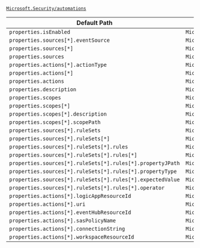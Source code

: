 [`Microsoft.Security/automations`](https://docs.microsoft.com/en-us/azure/templates/microsoft.security/automations)

| Default Path | Alias |
|---|---|
| `properties.isEnabled` | `Microsoft.Security/automations/isEnabled` |
| `properties.sources[*].eventSource` | `Microsoft.Security/automations/sources[*].eventSource` |
| `properties.sources[*]` | `Microsoft.Security/automations/sources[*]` |
| `properties.sources` | `Microsoft.Security/automations/sources` |
| `properties.actions[*].actionType` | `Microsoft.Security/automations/actions[*].actionType` |
| `properties.actions[*]` | `Microsoft.Security/automations/actions[*]` |
| `properties.actions` | `Microsoft.Security/automations/actions` |
| `properties.description` | `Microsoft.Security/automations/description` |
| `properties.scopes` | `Microsoft.Security/automations/scopes` |
| `properties.scopes[*]` | `Microsoft.Security/automations/scopes[*]` |
| `properties.scopes[*].description` | `Microsoft.Security/automations/scopes[*].description` |
| `properties.scopes[*].scopePath` | `Microsoft.Security/automations/scopes[*].scopePath` |
| `properties.sources[*].ruleSets` | `Microsoft.Security/automations/sources[*].ruleSets` |
| `properties.sources[*].ruleSets[*]` | `Microsoft.Security/automations/sources[*].ruleSets[*]` |
| `properties.sources[*].ruleSets[*].rules` | `Microsoft.Security/automations/sources[*].ruleSets[*].rules` |
| `properties.sources[*].ruleSets[*].rules[*]` | `Microsoft.Security/automations/sources[*].ruleSets[*].rules[*]` |
| `properties.sources[*].ruleSets[*].rules[*].propertyJPath` | `Microsoft.Security/automations/sources[*].ruleSets[*].rules[*].propertyJPath` |
| `properties.sources[*].ruleSets[*].rules[*].propertyType` | `Microsoft.Security/automations/sources[*].ruleSets[*].rules[*].propertyType` |
| `properties.sources[*].ruleSets[*].rules[*].expectedValue` | `Microsoft.Security/automations/sources[*].ruleSets[*].rules[*].expectedValue` |
| `properties.sources[*].ruleSets[*].rules[*].operator` | `Microsoft.Security/automations/sources[*].ruleSets[*].rules[*].operator` |
| `properties.actions[*].logicAppResourceId` | `Microsoft.Security/automations/actions[*].LogicApp.logicAppResourceId` |
| `properties.actions[*].uri` | `Microsoft.Security/automations/actions[*].LogicApp.uri` |
| `properties.actions[*].eventHubResourceId` | `Microsoft.Security/automations/actions[*].EventHub.eventHubResourceId` |
| `properties.actions[*].sasPolicyName` | `Microsoft.Security/automations/actions[*].EventHub.sasPolicyName` |
| `properties.actions[*].connectionString` | `Microsoft.Security/automations/actions[*].EventHub.connectionString` |
| `properties.actions[*].workspaceResourceId` | `Microsoft.Security/automations/actions[*].Workspace.workspaceResourceId` |

